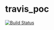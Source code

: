# travis_poc

[![Build Status](https://travis-ci.com/sourabhparime/travis_poc.svg?branch=master)](https://travis-ci.com/sourabhparime/travis_poc)
